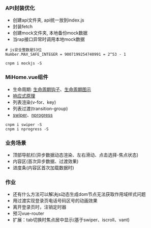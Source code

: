 ### API封装优化
+ 创建api文件夹, api统一放到index.js
+ 封装fetch
+ 创建mock文件夹, 本地备份mock数据
+ 当rap接口异常时调用本地mock数据
```
# js安全整数是53位
Number.MAX_SAFE_INTEGER = 9007199254740991 = 2^53 - 1

cnpm i mockjs -S
```

### MiHome.vue组件
+ 生命周期: [生命周期钩子](https://cn.vuejs.org/v2/api/#%E9%80%89%E9%A1%B9-%E7%94%9F%E5%91%BD%E5%91%A8%E6%9C%9F%E9%92%A9%E5%AD%90)、[生命周期图示](https://cn.vuejs.org/v2/guide/instance.html#%E7%94%9F%E5%91%BD%E5%91%A8%E6%9C%9F%E5%9B%BE%E7%A4%BA)
+ [响应式原理](https://cn.vuejs.org/v2/guide/reactivity.html)
+ 列表渲染(v-for、key)
+ 列表过渡(transition-group)
+ [swiper](https://github.com/nolimits4web/swiper)、[nprogress](https://github.com/rstacruz/nprogress)
```
cnpm i swiper -S
cnpm i nprogress -S
```

### 业务场景
+ 顶部导航栏(异步数据动态渲染、左右滑动、点击选择-焦点状态)
+ 内容区(首次异步数据、过渡效果)
+ 进度条(内容区首次加载数据时)

### 作业
+ 还有什么方法可以解决js动态生成dom节点无法获取作用域样式问题
+ 用过渡实现登录页电话号码区号的动画效果
+ 离开登录页时，注销定时器
+ 预习vue-router
+ 扩展：tab切换时焦点居中显示(基于swiper、iscroll、vant)